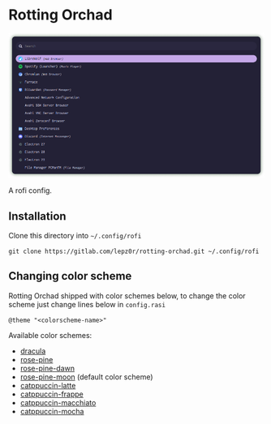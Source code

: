 # Rotting Orchad

![preview](./images/preview.png)

A rofi config.

## Installation

Clone this directory into `~/.config/rofi`

```
git clone https://gitlab.com/lepz0r/rotting-orchad.git ~/.config/rofi
```

## Changing color scheme

Rotting Orchad shipped with color schemes below, to change the color scheme just change lines below in `config.rasi`

```
@theme "<colorscheme-name>"
```

Available color schemes:

- [dracula](https://draculatheme.com/)
- [rose-pine](https://rosepinetheme.com/)
- [rose-pine-dawn](https://rosepinetheme.com/)
- [rose-pine-moon](https://rosepinetheme.com/) (default color scheme)
- [catppuccin-latte](https://github.com/catppuccin)
- [catppuccin-frappe](https://github.com/catppuccin)
- [catppuccin-macchiato](https://github.com/catppuccin)
- [catppuccin-mocha](https://github.com/catppuccin)
